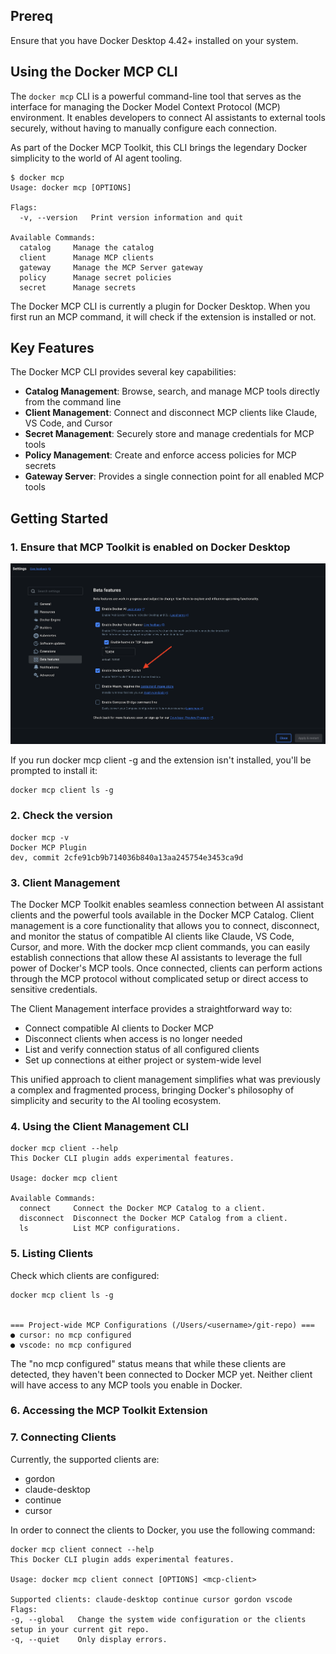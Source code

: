 
## Prereq

Ensure that you have Docker Desktop 4.42+ installed on your system.

## Using the Docker MCP CLI

The `docker mcp` CLI is a powerful command-line tool that serves as the interface for managing the Docker Model Context Protocol (MCP) environment. 
It enables developers to connect AI assistants to external tools securely, without having to manually configure each connection.

As part of the Docker MCP Toolkit, this CLI brings the legendary Docker simplicity to the world of AI agent tooling.

```
$ docker mcp
Usage: docker mcp [OPTIONS]

Flags:
  -v, --version   Print version information and quit

Available Commands:
  catalog     Manage the catalog
  client      Manage MCP clients
  gateway     Manage the MCP Server gateway
  policy      Manage secret policies
  secret      Manage secrets
```

The Docker MCP CLI is currently a plugin for Docker Desktop. 
When you first run an MCP command, it will check if the extension is installed or not.

## Key Features

The Docker MCP CLI provides several key capabilities:

- **Catalog Management**: Browse, search, and manage MCP tools directly from the command line
- **Client Management**: Connect and disconnect MCP clients like Claude, VS Code, and Cursor
- **Secret Management**: Securely store and manage credentials for MCP tools
- **Policy Management**: Create and enforce access policies for MCP secrets
- **Gateway Server**: Provides a single connection point for all enabled MCP tools


## Getting Started


### 1.  Ensure that MCP Toolkit is enabled on Docker Desktop

![Enable MCP Toolkit](./images/enable-mcptoolkit.png)

If you run docker mcp client -g  and the extension isn't installed, you'll be prompted to install it:

```
docker mcp client ls -g
```


### 2. Check the version


```
docker mcp -v
Docker MCP Plugin
dev, commit 2cfe91cb9b714036b840a13aa245754e3453ca9d
```

### 3. Client Management 

The Docker MCP Toolkit enables seamless connection between AI assistant clients and the powerful tools available in the Docker MCP Catalog. Client management is a core functionality that allows you to connect, disconnect, and monitor the status of compatible AI clients like Claude, VS Code, Cursor, and more.
With the docker mcp client commands, you can easily establish connections that allow these AI assistants to leverage the full power of Docker's MCP tools. Once connected, clients can perform actions through the MCP protocol without complicated setup or direct access to sensitive credentials.

The Client Management interface provides a straightforward way to:

- Connect compatible AI clients to Docker MCP
- Disconnect clients when access is no longer needed
- List and verify connection status of all configured clients
- Set up connections at either project or system-wide level

This unified approach to client management simplifies what was previously a complex and fragmented process, bringing Docker's philosophy of simplicity and security to the AI tooling ecosystem.

### 4. Using the Client Management CLI

```
docker mcp client --help
This Docker CLI plugin adds experimental features.

Usage: docker mcp client

Available Commands:
  connect     Connect the Docker MCP Catalog to a client.
  disconnect  Disconnect the Docker MCP Catalog from a client.
  ls          List MCP configurations.
```

### 5. Listing Clients

Check which clients are configured:

```shell
docker mcp client ls -g


=== Project-wide MCP Configurations (/Users/<username>/git-repo) ===
● cursor: no mcp configured
● vscode: no mcp configured
```


The "no mcp configured" status means that while these clients are detected, they haven't been connected to Docker MCP yet. Neither client will have access to any MCP tools you enable in Docker.

### 6. Accessing the MCP Toolkit Extension


### 7. Connecting Clients


Currently, the supported clients are:

- gordon 
- claude-desktop
- continue
- cursor



In order to connect the clients to Docker, you use the following command:

```
docker mcp client connect --help
This Docker CLI plugin adds experimental features.

Usage: docker mcp client connect [OPTIONS] <mcp-client>

Supported clients: claude-desktop continue cursor gordon vscode
Flags:
-g, --global   Change the system wide configuration or the clients setup in your current git repo.
-q, --quiet    Only display errors.
```

